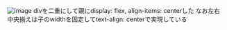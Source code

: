
![image](https://gyazo.com/43de8c769a41531156e3fba25b25f17c/thumb/1000)
divを二重にして親にdisplay: flex, align-items: centerした
なお左右中央揃えは子のwidthを固定してtext-align: centerで実現している
